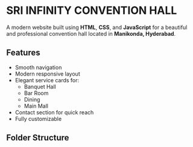 # SRI INFINITY CONVENTION HALL

A modern website built using **HTML**, **CSS**, and **JavaScript** for a beautiful and professional convention hall located in **Manikonda, Hyderabad**.

## Features

- Smooth navigation
- Modern responsive layout
- Elegant service cards for:
  - Banquet Hall
  - Bar Room
  - Dining
  - Main Mall
- Contact section for quick reach
- Fully customizable

## Folder Structure

